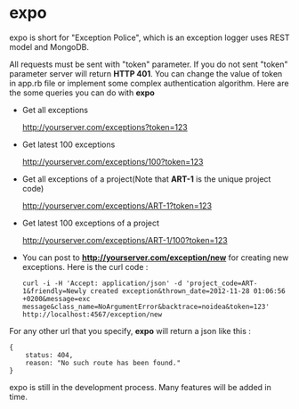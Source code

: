 # expo
expo is short for "Exception Police", which is an exception logger
uses REST model and MongoDB.

All requests must be sent with "token" parameter. If you do not sent "token"
parameter server will return **HTTP 401**. You can change the value of token 
in app.rb file or implement some complex authentication algorithm.
Here are the some queries you can do with **expo**

- Get all exceptions

    http://yourserver.com/exceptions?token=123

- Get latest 100 exceptions

    http://yourserver.com/exceptions/100?token=123

- Get all exceptions of a project(Note that **ART-1** is the unique project
  code)

    http://yourserver.com/exceptions/ART-1?token=123

- Get latest 100 exceptions of a project

    http://yourserver.com/exceptions/ART-1/100?token=123

- You can post to **http://yourserver.com/exception/new** for creating new
  exceptions. Here is the curl code : 

    ```
    curl -i -H 'Accept: application/json' -d 'project_code=ART-1&friendly=Newly created exception&thrown_date=2012-11-28 01:06:56 +0200&message=exc message&class_name=NoArgumentError&backtrace=noidea&token=123' http://localhost:4567/exception/new
    ```

For any other url that you specify, **expo** will return a json like this : 

    {
        status: 404,
        reason: "No such route has been found."
    }

expo is still in the development process. Many features will be added in time.
